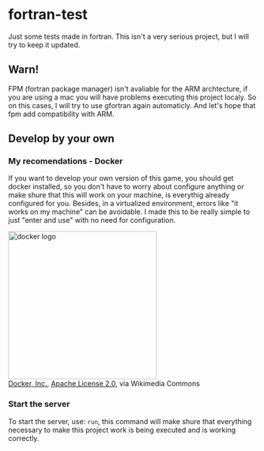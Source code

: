 # fortran-test

Just some tests made in fortran. This isn't a very serious project, but I will try to keep it updated.

## Warn!

FPM (fortran package manager) isn't avaliable for the ARM archtecture, if you are using a mac you will have problems executing this project localy. So on this cases, I will try to use gfortran again automaticly. And let's hope that fpm add compatibility with ARM.

## Develop by your own

### My recomendations - Docker

If you want to develop your own version of this game, you should get docker installed, so you don't have to worry about configure anything or make shure that this will work on your machine, is everythig already configured for you. Besides, in a virtualized environment, errors like "it works on my machine" can be avoidable. I made this to be really simple to just "enter and use" with no need for configuration. <!--fuck the history that was deleted because of him, how could he do that with me?-->

<img src="https://upload.wikimedia.org/wikipedia/commons/7/70/Docker_logo.png?20240428132226" alt="docker logo" width="300px"><br/>
<a href="https://commons.wikimedia.org/wiki/File:Docker_logo.png">Docker, Inc.</a>, <a href="http://www.apache.org/licenses/LICENSE-2.0">Apache License 2.0</a>, via Wikimedia Commons

### Start the server

To start the server, use: `run`, this command will make shure that everything necessary to make this project work is being executed and is working correctly.
